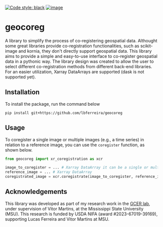 [![Code style: black](https://img.shields.io/badge/code%20style-black-000000.svg)](https://github.com/psf/black)
[![image](https://colab.research.google.com/assets/colab-badge.svg)](https://colab.research.google.com/github/lbferreira/geocoreg/blob/main)
# geocoreg
A library to simplify the process of co-registering geospatial data.
Althought some great libraries provide co-registration functionalities, such as scikit-image and kornia, they don't directly support geospatial data. This library aims to provide a simple and easy-to-use interface to co-register geospatial data in a pythonic way. The library design was created to allow the user to select different co-registration methods from different back-end libraries. For an easier utilization, Xarray DataArrays are supported (dask is not supported yet).

## Installation
To install the package, run the command below
```
pip install git+https://github.com/lbferreira/geocoreg
```

## Usage
To coregister a single image or multiple images (e.g., a time series) in relation to a reference image, you can use the `coregister` function, as shown below.
```python
from geocoreg import xr_coregistration as xcr

image_to_coregister = ... # Xarray DataArray it can be a single or multiple images
reference_image = ... # Xarray DataArray
coregistrated_image = xcr.coregistrate(image_to_coregister, reference_image, registration_bands=['red'])
```

## Acknowledgements
This library was developed as part of
my research work in the [GCER lab](https://www.gcerlab.com/), under supervision of Vitor Martins, at the Mississippi State University (MSU). This research is funded by USDA NIFA (award #2023-67019-39169), supporting Lucas Ferreira and Vitor Martins at MSU.